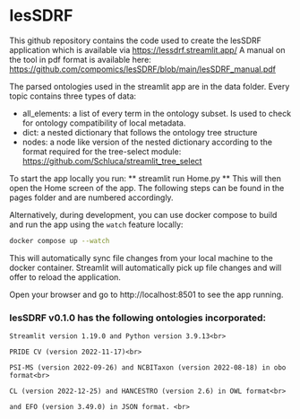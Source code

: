 # lesSDRF

This github repository contains the code used to create the lesSDRF application which is available via https://lessdrf.streamlit.app/
A manual on the tool in pdf format is available here: https://github.com/compomics/lesSDRF/blob/main/lesSDRF_manual.pdf

The parsed ontologies used in the streamlit app are in the data folder. Every topic contains three types of data:
- all_elements: a list of every term in the ontology subset. Is used to check for ontology compatibility of local metadata.
- dict: a nested dictionary that follows the ontology tree structure
- nodes: a node like version of the nested dictionary according to the format required for the tree-select module: https://github.com/Schluca/streamlit_tree_select

To start the app locally you run: ** streamlit run Home.py **
This will then open the Home screen of the app. The following steps can be found in the pages folder and are numbered accordingly.

Alternatively, during development, you can use docker compose to build and run the app using the `watch` feature locally: 

```bash
docker compose up --watch
```

This will automatically sync file changes from your local machine to the docker container. Streamlit will automatically pick up file changes and will offer to reload the application.

Open your browser and go to http://localhost:8501 to see the app running.

### lesSDRF v0.1.0 has the following ontologies incorporated:<br>

    Streamlit version 1.19.0 and Python version 3.9.13<br>
    
    PRIDE CV (version 2022-11-17)<br>
    
    PSI-MS (version 2022-09-26) and NCBITaxon (version 2022-08-18) in obo format<br>
    
    CL (version 2022-12-25) and HANCESTRO (version 2.6) in OWL format<br>
    
    and EFO (version 3.49.0) in JSON format. <br>
